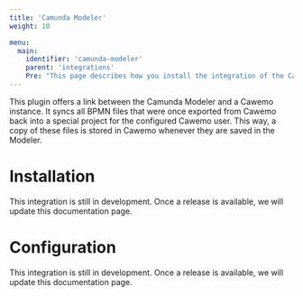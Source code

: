 ```yaml
---
title: 'Camunda Modeler'
weight: 10

menu:
  main:
    identifier: 'camunda-modeler'
    parent: 'integrations'
    Pre: "This page describes how you install the integration of the Camunda Modeler with Cawemo."
---
```


This plugin offers a link between the Camunda Modeler and a Cawemo instance. It syncs all BPMN files that were once exported from Cawemo back into a special project for the configured Cawemo user. This way, a copy of these files is stored in Cawemo whenever they are saved in the Modeler.

# Installation

This integration is still in development. Once a release is available, we will update this documentation page.

# Configuration

This integration is still in development. Once a release is available, we will update this documentation page.
